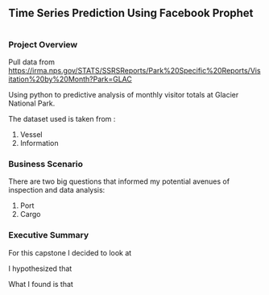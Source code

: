 ## Time Series Prediction Using Facebook Prophet
# 
### Project Overview
Pull data from https://irma.nps.gov/STATS/SSRSReports/Park%20Specific%20Reports/Visitation%20by%20Month?Park=GLAC

Using python to predictive analysis of monthly visitor totals at Glacier National Park.

The dataset used is taken from :
1. Vessel 
1. Information 

### Business Scenario
There are two big questions that informed my potential avenues of inspection and data analysis:
1. Port 
1. Cargo 

### Executive Summary
For this capstone I decided to look at 

I hypothesized that 

What I found is that 